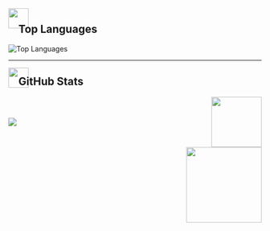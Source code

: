 <img src="https://media4.giphy.com/media/v1.Y2lkPTc5MGI3NjExZjB0YjI2OHgxbWx6OXBtM3Y4YXB3NmYzYzRsMjFuaTMzNDdvZjA4OSZlcD12MV9pbnRlcm5hbF9naWZfYnlfaWQmY3Q9cw/aXXmzn3zhSMJkDj6mT/giphy.webp" width="40" align="left" style="display: inline-block; margin-right: -20px;">

## **Top Languages**  

![Top Languages](https://github-readme-stats.vercel.app/api/top-langs/?username=nihilzin&layout=compact&theme=dark&title_color=FFFFFF&text_color=FFFFFF&bg_color=000000)

---

<img src="https://media4.giphy.com/media/v1.Y2lkPTc5MGI3NjExZjB0YjI2OHgxbWx6OXBtM3Y4YXB3NmYzYzRsMjFuaTMzNDdvZjA4OSZlcD12MV9pbnRlcm5hbF9naWZfYnlfaWQmY3Q9cw/aXXmzn3zhSMJkDj6mT/giphy.webp" width="40" align="left" style="display: inline-block; margin-right: -20px;">

## **GitHub Stats**  
<div style="display: flex; align-items: center; justify-content: space-between;">
  <img src="https://github-readme-stats.vercel.app/api?username=nihilzin&show_icons=true&theme=dark&title_color=FFFFFF&icon_color=FFFFFF&text_color=FFFFFF&bg_color=000000">
  <img src="https://media3.giphy.com/media/v1.Y2lkPTc5MGI3NjExeHZudDVqcHowY2I3dmU3Zm11cDlnb3NoNTN0bWN4OTdrbHVlYzd4eiZlcD12MV9pbnRlcm5hbF9naWZfYnlfaWQmY3Q9cw/lCoqCS1QwHxkADjL4l/giphy.webp" width="100" style="margin-left: 10px;">
</div>

<img src="https://media4.giphy.com/media/v1.Y2lkPTc5MGI3NjExNTZoYzRmbHZhMXllNHV1ZDRobnNtNnZ5ZjdpNHY3cjRobzI3dXdrMiZlcD12MV9pbnRlcm5hbF9naWZfYnlfaWQmY3Q9cw/06nwPm6AkTDwpVVbm2/giphy.gif" width="150" align="right">
